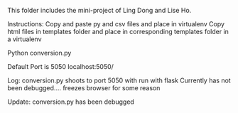 This folder includes the mini-project of Ling Dong and Lise Ho.


Instructions:
Copy and paste py and csv files and place in virtualenv
Copy html files in templates folder and place in corresponding templates folder in a virtualenv

Python conversion.py

Default Port is 5050
localhost:5050/


Log:
conversion.py shoots to port 5050 with run with flask
Currently has not been debugged.... freezes browser for some reason


Update:
conversion.py has been debugged
